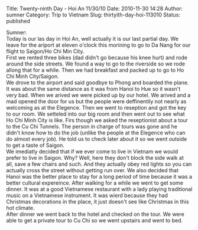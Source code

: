 Title: Twenty-ninth Day - Hoi An 11/30/10
Date: 2010-11-30 14:28
Author: sumner
Category: Trip to Vietnam
Slug: thirtyith-day-hoi-113010
Status: published

Sumner:  
Today is our las day in Hoi An, well actually it is our last partial
day. We leave for the ariport at eleven o'clock this morining to go to
Da Nang for our flight to Saigon/Ho Chi Min City.  
First we rented three bikes (dad didn't go because his knee hurt) and
rode around the side streets. We found a way to go to the riverside so
we rode allong that for a while. Then we had breakfast and packed up to
go to Ho Chi Minh City/Saigon.  
We drove to the airport and said goodbye to Phong and boarded the plane.
It was about the same distance as it was from Hanoi to Hue so it wasn't
very bad. When we arived we were picked up by our hotel. We arived and a
mad opened the door for us but the people were deffinentily not nearly
as welcoming as at the Elegence. Then we went to reseption and got the
key to our room. We setteled into our big room and then went out to see
what Ho Chi Minh City is like. Firs though we asked the reseptionist
about a tour to the Cu Chi Tunnels. The person in charge of tours was
gone and he didn't know how to do the job (unlike the people at the
Elegence who can do almost every job). He told us to check later about
it so we went outside to get a taste of Saigon.  
We imediatly decided that if we ever come to live in Vietnam we would
prefer to live in Saigon. Why? Well, here they don't block the side walk
at all, save a few chairs and such. And they actually obey red lights so
you can actually cross the street without getting run over. We also
decided that Hanoi was the better place to stay for a long period of
time because it was a better cultural expereince. After walking for a
while we went to get some dinner. It was at a good Vietnamese restaurant
with a lady playing traditional music on a Vietnamese instrument. It was
wierd because they had Christmas decorations in the place, it just
doesn't see like Christmas in this hot climate.  
After dinner we went back to the hotel and checked on the tour. We were
able to get a private tour to Cu Chi so we went upstairs and went to
bed.
